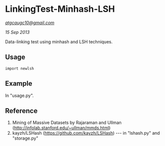 LinkingTest-Minhash-LSH
=======================

*atgcaugc10@gmail.com*

*15 Sep 2013*

Data-linking test using minhash and LSH techniques.

## Usage

	import newlsh

## Example

In "usage.py".

## Reference

1. Mining of Massive Datasets by Rajaraman and Ullman (http://infolab.stanford.edu/~ullman/mmds.html)
2. kayzh/LSHash (https://github.com/kayzh/LSHash) --- in "lshash.py" and "storage.py"
